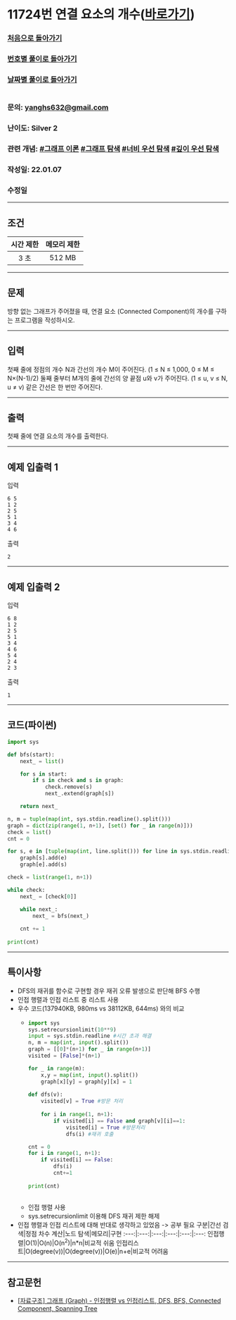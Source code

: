 # 11724번 연결 요소의 개수([바로가기](https://www.acmicpc.net/problem/11724))

### [처음으로 돌아가기](/README.md)
### [번호별 풀이로 돌아가기](README.md)
### [날짜별 풀이로 돌아가기](/Sort%20by%20date.md)
#
### 문의: yanghs632@gmail.com
### 난이도: Silver 2
### 관련 개념: [#그래프 이론](https://www.acmicpc.net/problemset?sort=ac_desc&algo=7) [#그래프 탐색](https://www.acmicpc.net/problemset?sort=ac_desc&algo=11) [#너비 우선 탐색](https://www.acmicpc.net/problemset?sort=ac_desc&algo=126) [#깊이 우선 탐색](https://www.acmicpc.net/problemset?sort=ac_desc&algo=127)
### 작성일: 22.01.07
### 수정일

---
## 조건
시간 제한|메모리 제한|
:---:|:---:
3 초|512 MB

---
## 문제
방향 없는 그래프가 주어졌을 때, 연결 요소 (Connected Component)의 개수를 구하는 프로그램을 작성하시오.

---
## 입력
첫째 줄에 정점의 개수 N과 간선의 개수 M이 주어진다. (1 ≤ N ≤ 1,000, 0 ≤ M ≤ N×(N-1)/2) 둘째 줄부터 M개의 줄에 간선의 양 끝점 u와 v가 주어진다. (1 ≤ u, v ≤ N, u ≠ v) 같은 간선은 한 번만 주어진다.

---
## 출력
첫째 줄에 연결 요소의 개수를 출력한다.

---
## 예제 입출력 1
입력
```
6 5
1 2
2 5
5 1
3 4
4 6
```

출력
```
2
```

---
## 예제 입출력 2
입력
```
6 8
1 2
2 5
5 1
3 4
4 6
5 4
2 4
2 3
```

출력
```
1
```

---
## 코드(파이썬)
```python
import sys

def bfs(start):
    next_ = list()

    for s in start:
        if s in check and s in graph:
            check.remove(s)
            next_.extend(graph[s])

    return next_

n, m = tuple(map(int, sys.stdin.readline().split()))
graph = dict(zip(range(1, n+1), [set() for _ in range(n)]))
check = list()
cnt = 0

for s, e in [tuple(map(int, line.split())) for line in sys.stdin.readlines()]:
    graph[s].add(e)
    graph[e].add(s)

check = list(range(1, n+1))

while check:
    next_ = [check[0]]

    while next_:
        next_ = bfs(next_)
            
    cnt += 1
    
print(cnt)

```

---
## 특이사항
- DFS의 재귀를 함수로 구현할 경우 재귀 오류 발생으로 판단해 BFS 수행
- 인접 행렬과 인접 리스트 중 리스트 사용
- 우수 코드(137940KB, 980ms vs 38112KB, 644ms) 와의 비교
  - ```python
    import sys
    sys.setrecursionlimit(10**9)
    input = sys.stdin.readline #시간 초과 해결
    n, m = map(int, input().split())
    graph = [[0]*(n+1) for _ in range(n+1)]
    visited = [False]*(n+1)

    for _ in range(m):
        x,y = map(int, input().split())
        graph[x][y] = graph[y][x] = 1
        
    def dfs(v):
        visited[v] = True #방문 처리
        
        for i in range(1, n+1):
            if visited[i] == False and graph[v][i]==1:
                visited[i] = True #방문처리
                dfs(i) #재귀 호출

    cnt = 0
    for i in range(1, n+1):
        if visited[i] == False:
            dfs(i)
            cnt+=1
            
    print(cnt)
                
    ```
  - 인접 행렬 사용
  - sys.setrecursionlimit 이용해 DFS 재귀 제한 해제
- 인접 행렬과 인접 리스트에 대해 반대로 생각하고 있었음 -> 공부 필요
  구분|간선 검색|정점 차수 계산|노드 탐색|메모리|구현
  :---:|:---:|:---:|:---:|:---:|:---:
  인접행렬|O(1)|O(n)|O(n<sup>2</sup>)|n*n|비교적 쉬움
  인접리스트|O(degree(v))|O(degree(v))|O(e)|n+e|비교적 어려움

---
## 참고문헌
- [[자료구조] 그래프 (Graph) - 인접행렬 vs 인접리스트, DFS, BFS, Connected Component, Spanning Tree](https://suyeon96.tistory.com/32)
